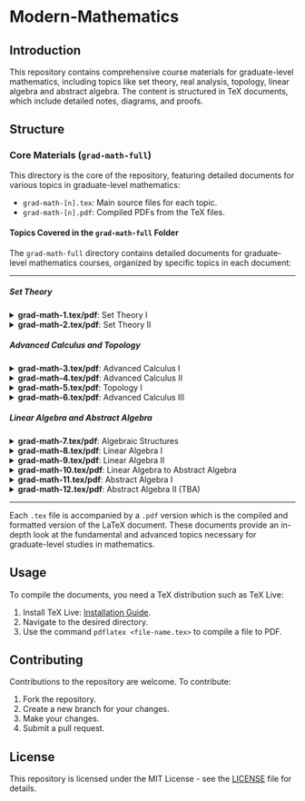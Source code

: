 # Modern-Mathematics

## Introduction

This repository contains comprehensive course materials for graduate-level mathematics, including topics like set theory, real analysis, topology, linear algebra and abstract algebra. The content is structured in TeX documents, which include detailed notes, diagrams, and proofs.

## Structure

### Core Materials (`grad-math-full`)
This directory is the core of the repository, featuring detailed documents for various topics in graduate-level mathematics:
- `grad-math-[n].tex`: Main source files for each topic.
- `grad-math-[n].pdf`: Compiled PDFs from the TeX files.

#### Topics Covered in the `grad-math-full` Folder

The `grad-math-full` directory contains detailed documents for graduate-level mathematics courses, organized by specific topics in each document:

---
##### Set Theory
<details>
<summary><strong>grad-math-1.tex/pdf</strong>: Set Theory I</summary>
<ul>
<li>Set, Power Set, Cartesian Product</li>
<li>Union, Intersection, Complement</li>
<li>Function, Image, Pre-image</li>
<li>Injection, Surjection, Bijection</li>
<li>Axiom of Choice</li>
</ul>
</details>

<details>
<summary><strong>grad-math-2.tex/pdf</strong>: Set Theory II</summary>
<ul>
<li>Relation, Equivalence Relation</li>
<li>Equivalence Class, Partition</li>
</ul>
</details>

##### Advanced Calculus and Topology

<details>
<summary><strong>grad-math-3.tex/pdf</strong>: Advanced Calculus I</summary>
<ul>
<li>Boundedness, Supremum and Infimum</li>
<li>Least Upper Bound Property (Completeness Axiom)</li>
<li>Well-Ordering Principle and Mathematical Induction</li>
<li>Archimedean Property</li>
</ul>
</details>

<details>
<summary><strong>grad-math-4.tex/pdf</strong>: Advanced Calculus II</summary>
<ul>
<li>Convergence of Sequences</li>
<li>Inequality Rule for Absolute Values</li>
<li>Limit Theorem (Algebraic Property of Limit of Sequence)</li>
</ul>
</details>

<details>
<summary><strong>grad-math-5.tex/pdf</strong>: Topology I</summary>
<ul>
<li>Topology and Topological Space</li>
<li>Open Set</li>
<li>Continuous Mapping</li>
<li>Distance Function and Metric Space</li>
<li>Convergence of Sequences; Continuity of Functions</li>
</ul>
</details>

<details>
<summary><strong>grad-math-6.tex/pdf</strong>: Advanced Calculus III</summary>
<ul>
<li>Limit of a Function</li>
<li>Continuity of a Function</li>
<li>Monotone Convergent Theorem (MCT)</li>
<li>Nested Interval Property (NIP)</li>
<li>Bolzano-Weierstrass Theorem</li>
<li>Limit Superior and Limit Inferior</li>
</ul>
</details>

##### Linear Algebra and Abstract Algebra

<details>
<summary><strong>grad-math-7.tex/pdf</strong>: Algebraic Structures </summary>
<ul>
<li>Group</li>
<li>Ring</li>
<li>Field</li>
<li>Module</li>
<li>Vector Space</li>
<li>Algebra</li>
</ul>
</details>

<details>
<summary><strong>grad-math-8.tex/pdf</strong>: Linear Algebra I </summary>
<ul>
<li>Linear Combination, Spanning Set</li>
<li>Linearly Independent and Dependent</li>
<li>(Hamel) Basis</li>
<li>Partial Order, POSET</li>
<li>Total Order (Linear Order), TOSET</li>
<li>Maximal, Minimal, Hasse Diagram</li>
<li>Chain, Zorn's Lemma</li>
<li>Hamel Basis Theorem (Existence of Basis)</li>
<li>Invariance of Basis Cardinality; Dimension of Vector Space</li>
</ul>
</details>

<details>
<summary><strong>grad-math-9.tex/pdf</strong>: Linear Algebra II </summary>
<ul>
<li>Uniqueness of Representation with respect to a Basis; Coordinate</li>
<li>Linear Transformation</li>
<li>Vector Space Isomorphism (Linear Isomorphism)</li>
<li>Classification of Vector Space (up to Isomorphism)</li>
<li>Matrix Representation of a Linear Transformation</li>
<li>TBA</li>
</ul>
</details>

<details>
<summary><strong>grad-math-10.tex/pdf</strong>: Linear Algebra to Abstract Algebra</summary>
<ul>
<li>Subspace; Span</li>
<li>Subgroup</li>
<li>Homomorphism; Monomorphism; Epimorphism</li>
<li>Isomorphism</li>
<li>Kernel and Image</li>
</ul>
</details>

<details>
<summary><strong>grad-math-11.tex/pdf</strong>: Abstract Algebra I</summary>
<ul>
<li>Cyclic Group<li>
<li>TBA</li>
</ul>
</details>

<details>
<summary><strong>grad-math-12.tex/pdf</strong>: Abstract Algebra II (TBA) </summary>
<ul>
<li>TBA</li>
</ul>
</details>

---

Each `.tex` file is accompanied by a `.pdf` version which is the compiled and formatted version of the LaTeX document. These documents provide an in-depth look at the fundamental and advanced topics necessary for graduate-level studies in mathematics.

<!--
### Supplementary Materials
- `abstract-algebra/`: Additional notes and resources on abstract algebra.
- `chapter/`: Chapter-wise breakdown of topics.
- `code/`: Example codes, primarily in SageMath, for computational mathematics.
- `preamble/`, `tikz/`, and other directories: Contain various support files like LaTeX preamble settings, TikZ diagrams, custom LaTeX commands, and theorem environments.

### Practice and Examples
- `tikz/`: Extensive examples of mathematical diagrams created using TikZ.
- `latex-practice.tex`: A document to practice LaTeX skills.

### Documentation
- `README.md`: This file.
- `LICENSE`: Licensing information for the use of this repository.
-->

## Usage

To compile the documents, you need a TeX distribution such as TeX Live:
1. Install TeX Live: [Installation Guide](https://www.tug.org/texlive/acquire.html).
2. Navigate to the desired directory.
3. Use the command `pdflatex <file-name.tex>` to compile a file to PDF.

## Contributing

Contributions to the repository are welcome. To contribute:
1. Fork the repository.
2. Create a new branch for your changes.
3. Make your changes.
4. Submit a pull request.

## License

This repository is licensed under the MIT License - see the [LICENSE](LICENSE) file for details.
